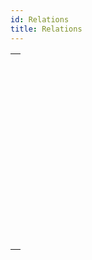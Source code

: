 ```yaml
---
id: Relations
title: Relations
---
```



||
|---|
|[<!-- INCLUDE #_command_.CREATE RELATED ONE.Syntax -->](../../commands-legacy/create-related-one.md)<br/>|
|[<!-- INCLUDE #_command_.GET AUTOMATIC RELATIONS.Syntax -->](../../commands-legacy/get-automatic-relations.md)<br/>|
|[<!-- INCLUDE #_command_.GET FIELD RELATION.Syntax -->](../../commands-legacy/get-field-relation.md)<br/>|
|[<!-- INCLUDE #_command_.OLD RELATED MANY.Syntax -->](../../commands-legacy/old-related-many.md)<br/>|
|[<!-- INCLUDE #_command_.OLD RELATED ONE.Syntax -->](../../commands-legacy/old-related-one.md)<br/>|
|[<!-- INCLUDE #_command_.RELATE MANY.Syntax -->](../../commands-legacy/relate-many.md)<br/>|
|[<!-- INCLUDE #_command_.RELATE MANY SELECTION.Syntax -->](../../commands-legacy/relate-many-selection.md)<br/>|
|[<!-- INCLUDE #_command_.RELATE ONE.Syntax -->](../../commands-legacy/relate-one.md)<br/>|
|[<!-- INCLUDE #_command_.RELATE ONE SELECTION.Syntax -->](../../commands-legacy/relate-one-selection.md)<br/>|
|[<!-- INCLUDE #_command_.SAVE RELATED ONE.Syntax -->](../../commands-legacy/save-related-one.md)<br/>|
|[<!-- INCLUDE #_command_.SET AUTOMATIC RELATIONS.Syntax -->](../../commands-legacy/set-automatic-relations.md)<br/>|
|[<!-- INCLUDE #_command_.SET FIELD RELATION.Syntax -->](../../commands-legacy/set-field-relation.md)<br/>|
